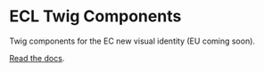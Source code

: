 # ECL Twig Components

Twig components for the EC new visual identity (EU coming soon).

[Read the docs](./docs/README.md).
